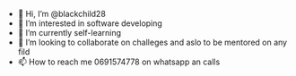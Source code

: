  - 👋 Hi, I’m @blackchild28
- 👀 I’m interested in software developing 
- 🌱 I’m currently self-learning
- 💞️ I’m looking to collaborate on challeges and aslo to be mentored on any fild
- 📫 How to reach me 0691574778 on whatsapp an calls

<!---
blackchild28/blackchild28 is a ✨ special ✨ repository because its `README.md` (this file) appears on your GitHub profile.
You can click the Preview link to take a look at your changes.
--->
